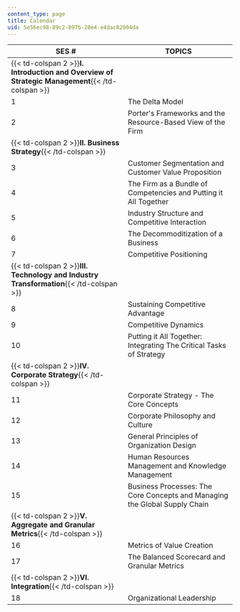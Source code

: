 ```yaml
---
content_type: page
title: Calendar
uid: 5e56ec98-89c2-897b-28e4-e4dac82004da
---
```


| SES # | TOPICS |
| --- | --- |
| {{< td-colspan 2 >}}**I. Introduction and Overview of Strategic Management**{{< /td-colspan >}} ||
| 1 | The Delta Model |
| 2 | Porter's Frameworks and the Resource-Based View of the Firm |
| {{< td-colspan 2 >}}**II. Business Strategy**{{< /td-colspan >}} ||
| 3 | Customer Segmentation and Customer Value Proposition |
| 4 | The Firm as a Bundle of Competencies and Putting it All Together |
| 5 | Industry Structure and Competitive Interaction |
| 6 | The Decommoditization of a Business |
| 7 | Competitive Positioning |
| {{< td-colspan 2 >}}**III. Technology and Industry Transformation**{{< /td-colspan >}} ||
| 8 | Sustaining Competitive Advantage |
| 9 | Competitive Dynamics |
| 10 | Putting it All Together: Integrating The Critical Tasks of Strategy |
| {{< td-colspan 2 >}}**IV. Corporate Strategy**{{< /td-colspan >}} ||
| 11 | Corporate Strategy - The Core Concepts |
| 12 | Corporate Philosophy and Culture |
| 13 | General Principles of Organization Design |
| 14 | Human Resources Management and Knowledge Management |
| 15 | Business Processes: The Core Concepts and Managing the Global Supply Chain |
| {{< td-colspan 2 >}}**V. Aggregate and Granular Metrics**{{< /td-colspan >}} ||
| 16 | Metrics of Value Creation |
| 17 | The Balanced Scorecard and Granular Metrics |
| {{< td-colspan 2 >}}**VI. Integration**{{< /td-colspan >}} ||
| 18 | Organizational Leadership
